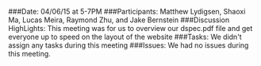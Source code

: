 ###Date:
04/06/15 at 5-7PM
###Participants:
Matthew Lydigsen, Shaoxi Ma, Lucas Meira, Raymond Zhu, and Jake Bernstein
###Discussion HighLights:
This meeting was for us to overview our dspec.pdf file and get everyone
up to speed on the layout of the website
###Tasks:
We didn't assign any tasks during this meeting
###Issues:
We had no issues during this meeting.

